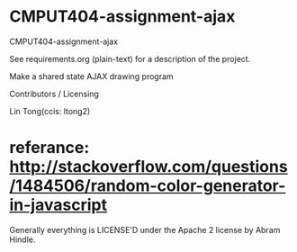 CMPUT404-assignment-ajax
==============================

CMPUT404-assignment-ajax

See requirements.org (plain-text) for a description of the project.

Make a shared state AJAX drawing program

Contributors / Licensing

Lin Tong(ccis: ltong2)

referance: http://stackoverflow.com/questions/1484506/random-color-generator-in-javascript
========================

Generally everything is LICENSE'D under the Apache 2 license by Abram Hindle.


